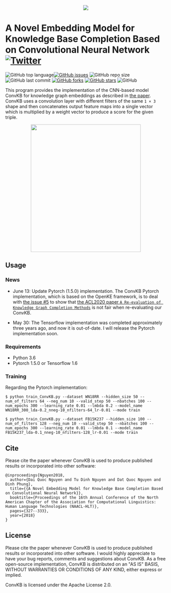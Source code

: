 <p align="center">
	<img src="https://github.com/daiquocnguyen/ConvKB/blob/master/convkb_logo.png">
</p>

# A Novel Embedding Model for Knowledge Base Completion Based on Convolutional Neural Network<a href="https://twitter.com/intent/tweet?text=Wow:&url=https%3A%2F%2Fgithub.com%2Fdaiquocnguyen%2FConvKB%2Fblob%2Fmaster%2FREADME.md"><img alt="Twitter" src="https://img.shields.io/twitter/url?style=social&url=https%3A%2F%2Ftwitter.com%2Fdaiquocng"></a>

<img alt="GitHub top language" src="https://img.shields.io/github/languages/top/daiquocnguyen/ConvKB"><a href="https://github.com/daiquocnguyen/ConvKB/issues"><img alt="GitHub issues" src="https://img.shields.io/github/issues/daiquocnguyen/ConvKB"></a>
<img alt="GitHub repo size" src="https://img.shields.io/github/repo-size/daiquocnguyen/ConvKB">
<img alt="GitHub last commit" src="https://img.shields.io/github/last-commit/daiquocnguyen/ConvKB">
<a href="https://github.com/daiquocnguyen/ConvKB/network"><img alt="GitHub forks" src="https://img.shields.io/github/forks/daiquocnguyen/ConvKB"></a>
<a href="https://github.com/daiquocnguyen/ConvKB/stargazers"><img alt="GitHub stars" src="https://img.shields.io/github/stars/daiquocnguyen/ConvKB"></a>
<img alt="GitHub" src="https://img.shields.io/github/license/daiquocnguyen/ConvKB">

This program provides the implementation of the CNN-based model ConvKB for knowledge graph embeddings as described in [the paper](http://www.aclweb.org/anthology/N18-2053). ConvKB uses a convolution layer with different filters of the same `1 × 3` shape and then concatenates output feature maps into a single vector which is multiplied by a weight vector to produce a score for the given triple.

<p align="center"> 
<img src="https://github.com/daiquocnguyen/ConvKB/blob/master/model.png" width="344" height="400">
</p>

## Usage

### News

- June 13: Update Pytorch (1.5.0) implementation. The ConvKB Pytorch implementation, which is based on the OpenKE framework, is to deal with [the issue #5](https://github.com/daiquocnguyen/ConvKB/issues/5) to show that [the ACL2020 paper `A Re-evaluation of Knowledge Graph Completion Methods`](https://arxiv.org/abs/1911.03903) is not fair when re-evaluating our ConvKB.

- May 30: The Tensorflow implementation was completed approximately three years ago, and now it is out-of-date. I will release the Pytorch implementation soon.

### Requirements

- Python 3.6
- Pytorch 1.5.0 or Tensorflow 1.6 

### Training

Regarding the Pytorch implementation:

	$ python train_ConvKB.py --dataset WN18RR --hidden_size 50 --num_of_filters 64 --neg_num 10 --valid_step 50 --nbatches 100 --num_epochs 300 --learning_rate 0.01 --lmbda 0.2 --model_name WN18RR_300_lda-0.2_nneg-10_nfilters-64_lr-0.01 --mode train
	
	$ python train_ConvKB.py --dataset FB15K237 --hidden_size 100 --num_of_filters 128 --neg_num 10 --valid_step 50 --nbatches 100 --num_epochs 300 --learning_rate 0.01 --lmbda 0.1 --model_name FB15K237_lda-0.1_nneg-10_nfilters-128_lr-0.01 --mode train

## Cite

Please cite the paper whenever ConvKB is used to produce published results or incorporated into other software:

	@inproceedings{Nguyen2018,
	  author={Dai Quoc Nguyen and Tu Dinh Nguyen and Dat Quoc Nguyen and Dinh Phung},
	  title={{A Novel Embedding Model for Knowledge Base Completion Based on Convolutional Neural Network}},
	  booktitle={Proceedings of the 16th Annual Conference of the North American Chapter of the Association for Computational Linguistics: Human Language Technologies (NAACL-HLT)},
	  pages={327--333},
	  year={2018}
	}
		
## License

Please cite the paper whenever ConvKB is used to produce published results or incorporated into other software. I would highly appreciate to have your bug reports, comments and suggestions about ConvKB. As a free open-source implementation, ConvKB is distributed on an "AS IS" BASIS, WITHOUT WARRANTIES OR CONDITIONS OF ANY KIND, either express or implied. 

ConvKB  is licensed under the Apache License 2.0.
